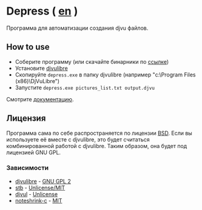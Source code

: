 # Depress ( [en](README.md) )

Программа для автоматизации создания djvu файлов.

## How to use

* Соберите программу (или скачайте бинарники по [ссылке](https://github.com/plzombie/depress/releases))
* Установите [djvulibre](https://sourceforge.net/projects/djvu/files/)
* Скопируйте `depress.exe` в папку djvulibre (например "c:\Program Files (x86)\DjVuLibre\")
* Запустите `depress.exe pictures_list.txt output.djvu`

Смотрите [документацию](doc/DEPRESS.ru.md).

## Лицензия

Программа сама по себе распространяется по лицензии [BSD](https://github.com/plzombie/depress/blob/master/LICENSE). Если вы используете её вместе с djvulibre, это будет считаться комбинированной работой с djvulibre. Таким образом, она будет под лицензией GNU GPL.

### Зависимости

* [djvulibre](https://djvu.sourceforge.net/) - [GNU GPL 2](https://opensource.org/licenses/GPL-2.0)
* [stb](https://github.com/nothings/stb) - [Unlicense/MIT](https://github.com/nothings/stb/blob/master/LICENSE)
* [djvul](https://github.com/ImageProcessing-ElectronicPublications/stb-image-djvul) - [Unlicense](https://github.com/ImageProcessing-ElectronicPublications/stb-image-djvul/blob/main/LICENSE)
* [noteshrink-c](https://github.com/ImageProcessing-ElectronicPublications/noteshrink-c) - [MIT](https://github.com/ImageProcessing-ElectronicPublications/noteshrink-c/blob/master/LICENSE.txt)
